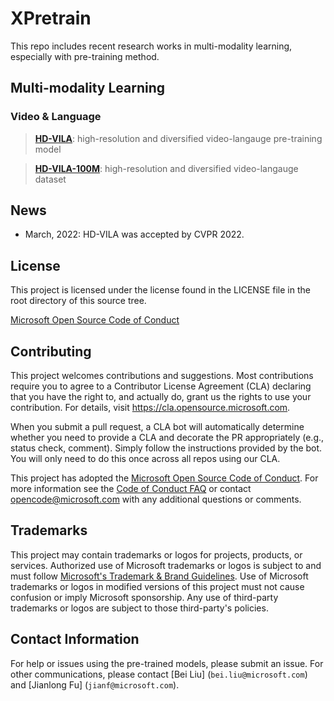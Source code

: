 # XPretrain

This repo includes recent research works in multi-modality learning, especially with pre-training method.

## Multi-modality Learning

### Video & Language

> [**HD-VILA**](): high-resolution and diversified video-langauge pre-training model

> [**HD-VILA-100M**](): high-resolution and diversified video-langauge dataset

## News

- March, 2022: HD-VILA was accepted by CVPR 2022.

## License

This project is licensed under the license found in the LICENSE file in the root directory of this source tree.

[Microsoft Open Source Code of Conduct](https://opensource.microsoft.com/codeofconduct/)

## Contributing

This project welcomes contributions and suggestions.  Most contributions require you to agree to a
Contributor License Agreement (CLA) declaring that you have the right to, and actually do, grant us
the rights to use your contribution. For details, visit https://cla.opensource.microsoft.com.

When you submit a pull request, a CLA bot will automatically determine whether you need to provide
a CLA and decorate the PR appropriately (e.g., status check, comment). Simply follow the instructions
provided by the bot. You will only need to do this once across all repos using our CLA.

This project has adopted the [Microsoft Open Source Code of Conduct](https://opensource.microsoft.com/codeofconduct/).
For more information see the [Code of Conduct FAQ](https://opensource.microsoft.com/codeofconduct/faq/) or
contact [opencode@microsoft.com](mailto:opencode@microsoft.com) with any additional questions or comments.

## Trademarks

This project may contain trademarks or logos for projects, products, or services. Authorized use of Microsoft 
trademarks or logos is subject to and must follow 
[Microsoft's Trademark & Brand Guidelines](https://www.microsoft.com/en-us/legal/intellectualproperty/trademarks/usage/general).
Use of Microsoft trademarks or logos in modified versions of this project must not cause confusion or imply Microsoft sponsorship.
Any use of third-party trademarks or logos are subject to those third-party's policies.

## Contact Information

For help or issues using the pre-trained models, please submit an issue.
For other communications, please contact [Bei Liu] (`bei.liu@microsoft.com`) and [Jianlong Fu] (`jianf@microsoft.com`).
